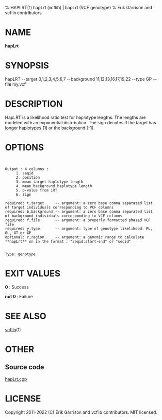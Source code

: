 % HAPLRT(1) hapLrt (vcflib) | hapLrt (VCF genotype)
% Erik Garrison and vcflib contributors

# NAME

**hapLrt**

# SYNOPSIS

hapLRT --target 0,1,2,3,4,5,6,7 --background 11,12,13,16,17,19,22 --type GP --file my.vcf

# DESCRIPTION

HapLRT is a likelihood ratio test for haplotype lengths. The lengths are modeled with an exponential distribution. The sign denotes if the target has longer haplotypes (1) or the background (-1).



# OPTIONS

```


Output : 4 columns :                             
     1. seqid                                    
     2. position                                 
     3. mean target haplotype length             
     4. mean background haplotype length         
     5. p-value from LRT                         
     6. sign                                     

required: t,target     -- argument: a zero base comma separated list of target individuals corresponding to VCF columns        
required: b,background -- argument: a zero base comma separated list of background individuals corresponding to VCF columns    
required: f,file       -- argument: a properly formatted phased VCF file                                                       
required: y,type       -- argument: type of genotype likelihood: PL, GL, GT or GP                                                  
optional: r,region     -- argument: a genomic range to calculate **hapLrt** on in the format : "seqid:start-end" or "seqid" 


Type: genotype

```





# EXIT VALUES

**0**
: Success

**not 0**
: Failure

# SEE ALSO



[vcflib](./vcflib.md)(1)



# OTHER

## Source code

[hapLrt.cpp](https://github.com/vcflib/vcflib/blob/master/src/hapLrt.cpp)

# LICENSE

Copyright 2011-2022 (C) Erik Garrison and vcflib contributors. MIT licensed.

<!--
  Created with ./scripts/bin2md.rb scripts/bin2md-template.erb
-->
